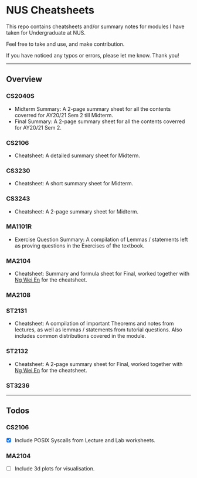 # NUS Cheatsheets
This repo contains cheatsheets and/or summary notes for modules I have taken for Undergraduate at NUS.

Feel free to take and use, and make contribution.

If you have noticed any typos or errors, please let me know. Thank you!

-----
## Overview
### CS2040S
- Midterm Summary: A 2-page summary sheet for all the contents coverred for AY20/21 Sem 2 till Midterm.
- Final Summary: A 2-page summary sheet for all the contents coverred for AY20/21 Sem 2.

### CS2106
- Cheatsheet: A detailed summary sheet for Midterm.

### CS3230
- Cheatsheet: A short summary sheet for Midterm.

### CS3243
- Cheatsheet: A 2-page summary sheet for Midterm.


### MA1101R
- Exercise Question Summary: A compilation of Lemmas / statements left as proving questions in the Exercises of the textbook.


### MA2104
- Cheatsheet: Summary and formula sheet for Final, worked together with [Ng Wei En](https://github.com/wei2912) for the cheatsheet.


### MA2108


### ST2131
- Cheatsheet: A compilation of important Theorems and notes from lectures, as well as lemmas / statements from tutorial questions. Also includes common distributions covered in the module.


### ST2132
- Cheatsheet: A 2-page summary sheet for Final, worked together with [Ng Wei En](https://github.com/weien2912) for the cheatsheet.


### ST3236


-----
## Todos
### CS2106
- [x] Include POSIX Syscalls from Lecture and Lab worksheets.

### MA2104
- [ ] Include 3d plots for visualisation.


